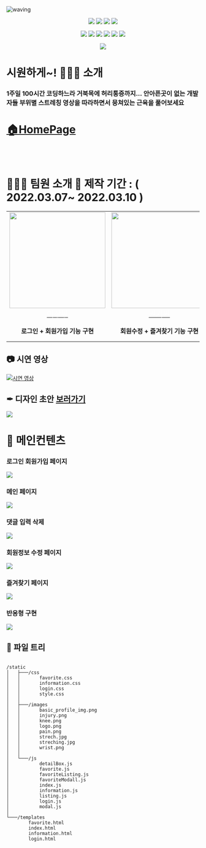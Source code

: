 ![waving](https://capsule-render.vercel.app/api?type=waving&height=200&text=시원하게~!🏃🏼‍♂️&fontAlign=58&fontAlignY=30&color=539ddb&fontColor=ecf0f1)

<div align=center>
  <p float="center">
  <img src="https://img.shields.io/badge/html5-E34F26?style=for-the-badge&logo=html5&logoColor=white"> 
  <img src="https://img.shields.io/badge/css-1572B6?style=for-the-badge&logo=css3&logoColor=white"> 
  <img src="https://img.shields.io/badge/javascript-F7DF1E?style=for-the-badge&logo=javascript&logoColor=black">
<img src="https://img.shields.io/badge/python-3670A0?style=for-the-badge&logo=python&logoColor=ffdd54">
</p>
<p float="center">
<img src="https://img.shields.io/badge/jquery-%230769AD.svg?style=for-the-badge&logo=jquery&logoColor=white">
<img src="https://img.shields.io/badge/bootstrap-%23563D7C.svg?style=for-the-badge&logo=bootstrap&logoColor=white">
<img src="https://img.shields.io/badge/JWT-black?style=for-the-badge&logo=JSON%20web%20tokens">
<img src="https://img.shields.io/badge/Jinja-7952B3?style=for-the-badge&logo=Jinja&logoColor=white">
<img src="https://img.shields.io/badge/Flask-00ffff?style=for-the-badge&logo=Flask&logoColor=black">
<img src="https://img.shields.io/badge/Bulma-00D1B2?style=for-the-badge&logo=Gsap&logoColor=white">
</p>
<img src="https://img.shields.io/badge/MongoDB-%234ea94b.svg?style=for-the-badge&logo=mongodb&logoColor=white">
</div>

# 시원하게~! 🏃🏼‍♂️ 소개

<h3> 1주일 100시간 코딩하느라 거북목에 허리통증까지... 안아픈곳이 없는 개발자들
부위별 스트레칭 영상을 따라하면서 뭉쳐있는 근육을 풀어보세요</h3>
<a href="홈페이지 링크"><h1>🏠HomePage</h1></a>
<br/>
<br/>
<h1>🧚🏼‍♀️ 팀원 소개 📅 제작 기간 : ( 2022.03.07~ 2022.03.10 )</h1>

<table>
    <tr>
        <td width="25%" align="center">
        <a href="https://github.com/bong7233"><img width="250px" height="250px" src="https://avatars.githubusercontent.com/u/77820303?v=4"/><span style="font-size:20px; color:white">이상봉</span></a>
        </td>
        <td width="25%" align="center">
        <a href="https://github.com/funnykyeon"><img width="250px" height="250px" src="https://avatars.githubusercontent.com/u/99777315?v=4"/><span style="font-size:20px; color:white">권기원</span></a>
        </td>
        <td width="25%" align="center">
        <a href="https://github.com/cm3603"><img width="250px" height="250px" src="https://avatars.githubusercontent.com/u/60756023?v=4"/><span style="font-size:20px; color:white">이주리</span></a> 
        </td>
        <td width="25%" align="center">
        <a href="https://github.com/jiho3894">
        <img width="250px" height="250px" src="https://avatars.githubusercontent.com/u/79081800?v=4"/>
        <span style="font-size:20px; color:white">김지호</span></a>
        </td>
    </tr>
    <tr>
        <td width="25%" align="center"><strong>로그인 + 회원가입 기능 구현</strong>
        </td>
        <td width="25%" align="center"><strong>회원수정 + 즐겨찾기 기능 구현</strong>
        </td>
        <td width="25%" align="center"><strong>좋아요 + 댓글 기능 구현 / 이미지 제작 / 디자인</strong>
        </td>
        <td width="25%" align="center"><strong>페이지 레이아웃 구성 + 프론트 엔드 작업 </strong>
        </td>
    </tr>
</table>

<h2> 📷 시연 영상 </h2>

[![시연 영상](이미지)](https://www.youtube.com/watch?v=GvtbNAqW754)

<h2> ✒ 디자인 초안 <a href="https://www.figma.com/file/8FhvG6t6EQMniAwGXoSoWS/%EC%8B%9C%EC%9B%90%ED%95%98%EA%B2%8C~!?node-id=0%3A1">보러가기</a></h2>

![](https://user-images.githubusercontent.com/79081800/157569756-a57e1ec5-4563-41c3-af11-2d6e3cb083ba.png)

<h1> 🎁 메인컨텐츠</h1>
<h3>로그인 회원가입 페이지</h3>
<img src="https://user-images.githubusercontent.com/79081800/157574303-1cffe4cc-0820-45f7-8ff1-ed8f980ff6ad.gif"/>
<h3>메인 페이지</h3>
<img src="https://user-images.githubusercontent.com/79081800/157574620-db547865-e352-496e-9d0f-9f7fdbeec0c6.gif"/>
<h3>댓글 입력 삭제</h3>
<img src="https://user-images.githubusercontent.com/79081800/157574675-8a49e361-e326-4e0d-a243-d940e483167c.gif"/>
<h3>회원정보 수정 페이지</h3>
<img src="https://user-images.githubusercontent.com/79081800/157574898-898a0182-d5bf-49ea-a909-c08aaed76c9f.gif"/>
<h3>즐겨찾기 페이지</h3>
<img src="https://user-images.githubusercontent.com/79081800/157574990-c14edf14-d740-4849-9535-0a4961683982.gif"/>
<h3>반응형 구현</h3>
<img src="https://user-images.githubusercontent.com/79081800/157575548-32d6d14a-ee4d-4ef6-be0d-03417f42d847.gif"/>
<h2> 🎄 파일 트리</h2>
<pre>
<code>
/static
│   ├───/css
│   │       favorite.css
│   │       information.css
│   │       login.css
│   │       style.css
│   │
│   ├───/images
│   │       basic_profile_img.png
│   │       injury.png
│   │       knee.png
│   │       logo.png
│   │       pain.png
│   │       strech.jpg
│   │       streching.jpg
│   │       wrist.png
│   │
│   └───/js
│           detailBox.js
│           favorite.js
│           favoriteListing.js
│           favoriteModall.js
│           index.js
│           information.js
│           listing.js
│           login.js
│           modal.js
│
└───/templates
        favorite.html
        index.html
        information.html
        login.html
</code>
</pre>
